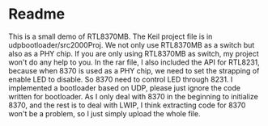 # Readme
This is a small demo of RTL8370MB. The Keil project file is in udpbootloader/src2000Proj. 
We not only use RTL8370MB as a switch but also as a PHY chip. If you are only using RTL8370MB as switch, my project won't do any help to you.
In the rar file, I also included the API for RTL8231, because when 8370 is used as a PHY chip, we need to set the strapping of enable LED to disable. So 8370 need to control LED through  8231.
I implemented a bootloader based on UDP, please just ignore the code written for bootloader. As I only deal with 8370 in the beginning to initialize 8370, and the rest is to deal with LWIP, I think extracting code for 8370 won't be a problem, so I just simply upload the whole file.